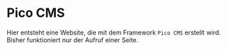 # Pico CMS
Hier entsteht eine Website, die mit dem Framework ```Pico CMS``` erstellt wird. Bisher funktioniert nur der Aufruf einer Seite.
